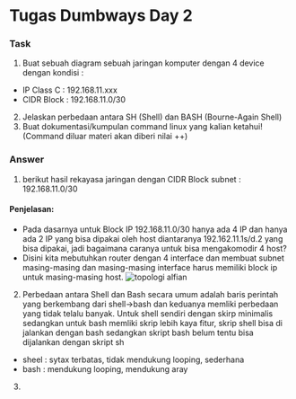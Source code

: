 # Tugas Dumbways Day 2

### Task
1. Buat sebuah diagram sebuah jaringan komputer dengan 4 device dengan kondisi :
- IP Class C : 192.168.11.xxx
- CIDR Block : 192.168.11.0/30
2. Jelaskan perbedaan antara SH (Shell) dan BASH (Bourne-Again Shell)
3. Buat dokumentasi/kumpulan command linux yang kalian ketahui! (Command diluar materi akan diberi nilai ++)

### Answer
1.  berikut hasil rekayasa jaringan dengan CIDR Block subnet : 192.168.11.0/30
   #### Penjelasan: 
   - Pada dasarnya untuk Block IP 192.168.11.0/30 hanya ada 4 IP dan hanya ada 2 IP yang bisa dipakai oleh host diantaranya 192.162.11.1s/d.2 yang bisa dipakai, jadi bagaimana caranya untuk bisa mengakomodir 4 host?
   - Disini kita mebutuhkan router dengan 4 interface dan membuat subnet masing-masing dan masing-masing interface harus memiliki block ip untuk masing-masing host.
![topologi alfian](https://github.com/user-attachments/assets/b9701e27-3e54-4f85-85b7-061861e4d7a3)

2. Perbedaan antara Shell dan Bash secara umum adalah baris perintah yang berkembang dari shell->bash dan keduanya memliki perbedaan yang tidak telalu banyak. Untuk shell sendiri dengan skirp minimalis sedangkan untuk bash memliki skrip lebih kaya fitur, skrip shell bisa di jalankan dengan bash sedangkan skript bash belum tentu bisa dijalankan dengan skript sh
- sheel : sytax terbatas, tidak mendukung looping, sederhana
- bash : mendukung looping, mendukung aray

3. 
